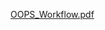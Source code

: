 

[OOPS_Workflow.pdf](https://github.com/Sterrysx/OriolFarresVilarProjects/files/14090369/OOPS_Workflow.pdf)
